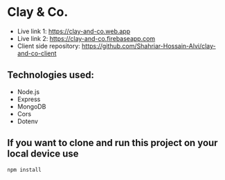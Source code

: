 # Clay & Co.

- Live link 1: https://clay-and-co.web.app
- Live link 2: https://clay-and-co.firebaseapp.com
- Client side repository: https://github.com/Shahriar-Hossain-Alvi/clay-and-co-client

## Technologies used:
- Node.js
- Express
- MongoDB
- Cors
- Dotenv


## If you want to clone and run this project on your local device use
```
npm install 
```